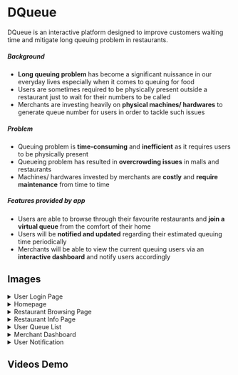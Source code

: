 # DQueue #

DQueue is an interactive platform designed to improve customers waiting time and mitigate long queuing problem in restaurants.

##### Background
* **Long queuing problem** has become a significant nuissance in our everyday lives especially when it comes to queuing for food
* Users are sometimes required to be physically present outside a restaurant just to wait for their numbers to be called
* Merchants are investing heavily on **physical machines/ hardwares** to generate queue number for users in order to tackle such issues

##### Problem
* Queuing problem is **time-consuming** and **inefficient** as it requires users to be physically present
* Queueing problem has resulted in **overcrowding issues** in malls and restaurants
* Machines/ hardwares invested by merchants are **costly** and **require maintenance** from time to time 

##### Features provided by app
* Users are able to browse through their favourite restaurants and **join a virtual queue** from the comfort of their home
* Users will be **notified and updated** regarding their estimated queuing time periodically
* Merchants will be able to view the current queuing users via an **interactive dashboard** and notify users accordingly

## Images ##
<details>
  <summary>User Login Page</summary>
  ![User Login](https://user-images.githubusercontent.com/57489399/121449335-2ec36200-c9cc-11eb-858d-22f0438f1e90.png)
</details>
<details>
  <summary>Homepage</summary>
</details>
<details>
  <summary>Restaurant Browsing Page</summary>
</details>
<details>
  <summary>Restaurant Info Page</summary>
</details>
<details>
  <summary>User Queue List</summary>
</details>
<details>
  <summary>Merchant Dashboard</summary>
</details>
<details>
  <summary>User Notification</summary>
</details>

## Videos Demo ##

